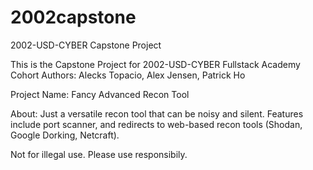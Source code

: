# 2002capstone
2002-USD-CYBER Capstone Project

This is the Capstone Project for 2002-USD-CYBER Fullstack Academy Cohort
Authors: Alecks Topacio, Alex Jensen, Patrick Ho

Project Name: Fancy Advanced Recon Tool

About: Just a versatile recon tool that can be noisy and silent. Features include port scanner, and redirects to web-based recon tools (Shodan, Google Dorking, Netcraft).

Not for illegal use. Please use responsibily.
